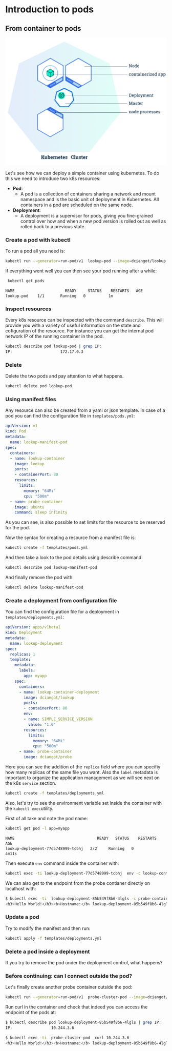 # Introduction to pods

## From container to pods

![Kubernete pods schema](img/k8s_deployment.png)

Let's see how we can deploy a simple container using kubernetes. 
To do this we need to introduce two k8s resources:

- __Pod__:
    - A pod is a collection of containers sharing a network and mount namespace and is the basic unit of deployment in Kubernetes. All containers in a pod are scheduled on the same node. 
- __Deployment__:
    - A deployment is a supervisor for pods, giving you fine-grained control over how and when a new pod version is rolled out as well as rolled back to a previous state.


### Create a pod with kubectl

To run a pod all you need is:

```bash
kubectl run --generator=run-pod/v1  lookup-pod --image=dciangot/lookup --port=80
```

If everything went well you can then see your pod running after a while:

```bash
 kubectl get pods
```
```text
NAME                      READY     STATUS    RESTARTS   AGE
lookup-pod    1/1       Running   0          1m
```

### Inspect resources
Every k8s resource can be inspected with the command `describe`. This will provide you with a variety of useful information on the state and cofiguration of the resource. For instance you can get the internal pod network IP of the running container in the pod.

```bash
kubectl describe pod lookup-pod | grep IP:
IP:                     172.17.0.3
```

### Delete 

Delete the two pods and pay attention to what happens.

``` bash
kubectl delete pod lookup-pod
```


### Using manifest files

Any resource can also be created from a yaml or json template. 
In case of a pod you can find the configuration file in `templates/pods.yml`:

```yaml
apiVersion: v1
kind: Pod
metadata:
  name: lookup-manifest-pod
spec:
  containers:
  - name: lookup-container 
    image: lookup
    ports:
    - containerPort: 80
    resources:
      limits:
        memory: "64Mi"
        cpu: "500m"
  - name: probe-container
    image: ubuntu
    command: sleep infinity
```

As you can see, is also possible to set limits for the resource to be reserved for the pod. 

Now the syntax for creating a resource from  a manifest file is:

```bash
kubectl create -f templates/pods.yml
```

And then take a look to the pod details using describe command:

```bash
kubectl describe pod lookup-manifest-pod
```

And finally remove the pod with:

```bash
kubectl delete lookup-manifest-pod
````

### Create a deployment from configuration file

You can find the configuration file for a deployment in `templates/deployments.yml`:

```yaml
apiVersion: apps/v1beta1
kind: Deployment
metadata:
  name: lookup-deployment
spec:
  replicas: 1
  template:
    metadata:
      labels:
        app: myapp
    spec:
      containers:
      - name: lookup-container-deployment
        image: dciangot/lookup 
        ports:
        - containerPort: 80
        env:
        - name: SIMPLE_SERVICE_VERSION
          value: "1.0"
        resources:
          limits:
            memory: "64Mi"
            cpu: "500m"
      - name: probe-container
        image: dciangot/probe
```

Here you can see the addition of the `replica` field where you can specifiy how many replicas of the same file you want.
Also the `label` metadata is important to organize the application management as we will see next on the k8s `service` section.

```bash
kubectl create -f templates/deployments.yml
```

Also, let's try to see the environment variable set inside the container with the `kubectl exec`utility.

First of all take and note the pod name:

```bash
kubectl get pod -l app=myapp
```
```text
NAME                                    READY   STATUS    RESTARTS   AGE
lookup-deployment-77d5748999-tcbhj   2/2     Running   0          4m11s
```

Then execute `env` command inside the container with:

```bash
kubectl exec -ti lookup-deployment-77d5748999-tcbhj  env -c lookup-container-deployment | grep SIMPLE_SERVICE_VERSION
```

We can also get to the endpoint from the probe contianer directly on localhost with:

```bash
$ kubectl exec -ti  lookup-deployment-85b549f8b6-4lgls -c probe-container curl localhost
<h3>Hello World!</h3><b>Hostname:</b> lookup-deployment-85b549f8b6-4lgls<br/>
```
 

### Update a pod

Try to modify the manifest and then run:

```bash
kubectl apply -f templates/deployments.yml
```

### Delete a pod inside a deployment

If you try to remove the pod under the deployment control, what happens?

### Before continuing: can I connect outside the pod?

Let's finally create another probe container outside the pod:

```bash
kubectl run --generator=run-pod/v1  probe-cluster-pod --image=dciangot/probe
```

Run curl in the container and check that indeed you can access the endpoint of the pods at:

```bash
$ kubectl describe pod lookup-deployment-85b549f8b6-4lgls | grep IP:
IP:                 10.244.3.6
```

```bash
$ kubectl exec -ti  probe-cluster-pod  curl 10.244.3.6
<h3>Hello World!</h3><b>Hostname:</b> lookup-deployment-85b549f8b6-4lgls<br/>
```